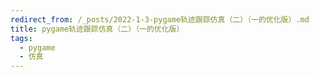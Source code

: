 ```yaml
---
redirect_from: /_posts/2022-1-3-pygame轨迹跟踪仿真（二）（一的优化版）.md
title: pygame轨迹跟踪仿真（二）（一的优化版）
tags: 
  - pygame
  - 仿真
---
```

